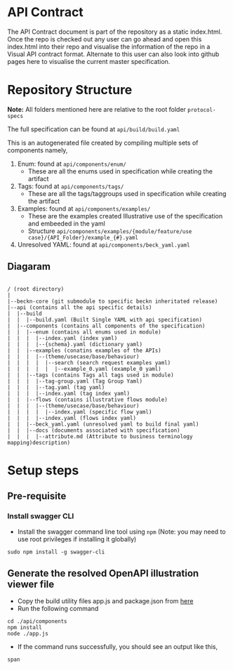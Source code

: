 # API Contract

The API Contract document is part of the repository as a static index.html. Once the repo is checked out any user can go ahead and open this index.html into their repo and visualise the information of the repo in a Visual API contract format. Alternate to this user can also look into github pages here to visualise the current master specification.

# Repository Structure

**Note:** All folders mentioned here are relative to the root folder `protocol-specs`

The full specification can be found at `api/build/build.yaml`

This is an autogenerated file created by compiling multiple sets of components namely,

1. Enum: found at `api/components/enum/`
   * These are all the enums used in specification while creating the artifact
2. Tags: found at `api/components/tags/`
   * These are all the tags/taggroups used in specification while creating the artifact
3. Examples: found at `api/components/examples/`
   * These are the examples created Illustrative use of the specification and embeeded in the yaml
   * Structure `api/components/examples/{module/feature/use case}/{API_Folder}/example_{#}.yaml`
4. Unresolved YAML: found at `api/components/beck_yaml.yaml`

## Diagaram

```

/ (root directory)
|
|--beckn-core (git submodule to specific beckn inheritated release)
|--api (contains all the api specific details)
|  |--build
|  |  |--build.yaml (Built Single YAML with api specification)
|  |--components (contains all components of the specification)
|  |  |--enum (contains all enums used in module)
|  |  |  |--index.yaml (index yaml) 
|  |  |  |--{schema}.yaml (dictionary yaml)
|  |  |--examples (conatins examples of the APIs)
|  |  |  |--(theme/usecase/base/behaviour)
|  |  |  |  |--search (search request examples yaml)
|  |  |  |  |  |--example_0.yaml (example_0 yaml)
|  |  |--tags (contains Tags all tags used in module)
|  |  |  |--tag-group.yaml (Tag Group Yaml)
|  |  |  |--tag.yaml (tag yaml) 
|  |  |  |--index.yaml (tag index yaml)
|  |  |--flows (contains illustrative flows module)
|  |  |  |--(theme/usecase/base/behaviour)
|  |  |  |  |--index.yaml (specific flow yaml) 
|  |  |  |--index.yaml (flows index yaml)  
|  |  |--beck_yaml.yaml (unresolved yaml to build final yaml)
|  |  |--docs (documents associated with specification)
|  |  |  |--attribute.md (Attribute to business terminology mapping)description)
```

# Setup steps

## Pre-requisite

### Install swagger CLI

- Install the swagger command line tool using ``npm`` (Note: you may need to use root privileges if installing it globally)

```
sudo npm install -g swagger-cli
```

## Generate the resolved OpenAPI illustration viewer file

- Copy the build utility files app.js and package.json from [here]()
- Run the following command

```
cd ./api/components
npm install
node ./app.js
```

- If the command runs successfully, you should see an output like this,

```
span
```
